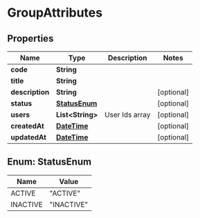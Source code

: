 
# GroupAttributes

## Properties
Name | Type | Description | Notes
------------ | ------------- | ------------- | -------------
**code** | **String** |  | 
**title** | **String** |  | 
**description** | **String** |  |  [optional]
**status** | [**StatusEnum**](#StatusEnum) |  |  [optional]
**users** | **List&lt;String&gt;** | User Ids array |  [optional]
**createdAt** | [**DateTime**](DateTime.md) |  |  [optional]
**updatedAt** | [**DateTime**](DateTime.md) |  |  [optional]


<a name="StatusEnum"></a>
## Enum: StatusEnum
Name | Value
---- | -----
ACTIVE | &quot;ACTIVE&quot;
INACTIVE | &quot;INACTIVE&quot;



